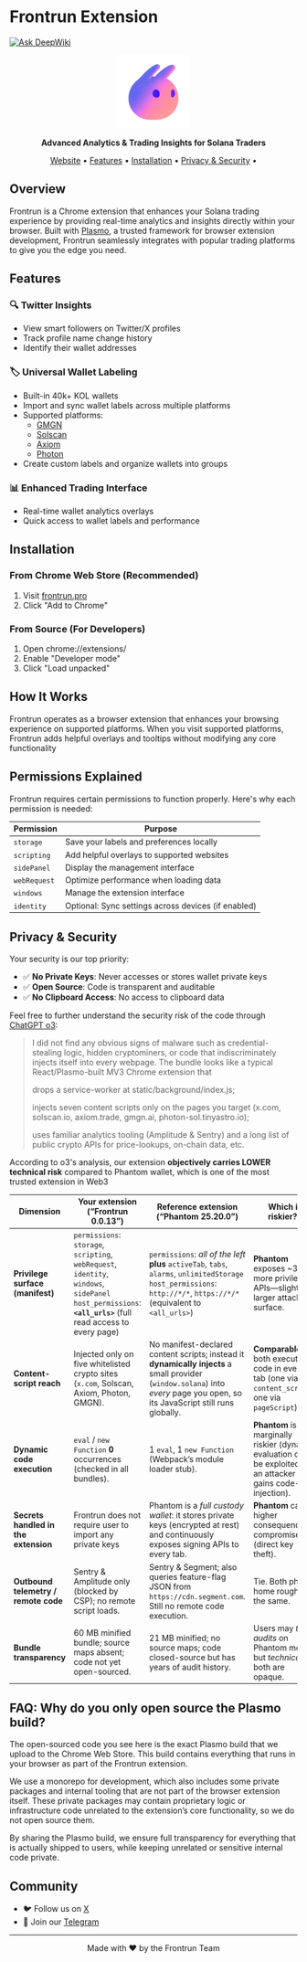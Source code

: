 # Frontrun Extension

[![Ask DeepWiki](https://deepwiki.com/badge.svg)](https://deepwiki.com/FrontrunPro/frontrun-extension)

<p align="center">
  <img src="icon128.plasmo.f86e3ae6.png" alt="Frontrun Logo" width="128" height="128">
</p>

<p align="center">
  <strong>Advanced Analytics & Trading Insights for Solana Traders</strong>
</p>

<p align="center">
  <a href="https://www.frontrun.pro/">Website</a> •
  <a href="#features">Features</a> •
  <a href="#installation">Installation</a> •
  <a href="#privacy--security">Privacy & Security</a> •
  
</p>

## Overview

Frontrun is a Chrome extension that enhances your Solana trading experience by providing real-time analytics and insights directly within your browser. Built with [Plasmo](https://docs.plasmo.com/), a trusted framework for browser extension development, Frontrun seamlessly integrates with popular trading platforms to give you the edge you need.

## Features

### 🔍 Twitter Insights
- View smart followers on Twitter/X profiles
- Track profile name change history
- Identify their wallet addresses

### 🏷️ Universal Wallet Labeling
- Built-in 40k+ KOL wallets
- Import and sync wallet labels across multiple platforms
- Supported platforms:
  - [GMGN](https://gmgn.ai)
  - [Solscan](https://solscan.io)
  - [Axiom](https://axiom.trade)
  - [Photon](https://photon-sol.tinyastro.io)
- Create custom labels and organize wallets into groups

### 📊 Enhanced Trading Interface
- Real-time wallet analytics overlays
- Quick access to wallet labels and performance

## Installation

### From Chrome Web Store (Recommended)
1. Visit [frontrun.pro](https://www.frontrun.pro/)
2. Click "Add to Chrome"

### From Source (For Developers)

1. Open chrome://extensions/
2. Enable "Developer mode"
3. Click "Load unpacked"


## How It Works

Frontrun operates as a browser extension that enhances your browsing experience on supported platforms. When you visit supported platforms, Frontrun adds helpful overlays and tooltips without modifying any core functionality

## Permissions Explained

Frontrun requires certain permissions to function properly. Here's why each permission is needed:

| Permission | Purpose |
|------------|---------|
| `storage` | Save your labels and preferences locally |
| `scripting` | Add helpful overlays to supported websites |
| `sidePanel` | Display the management interface |
| `webRequest` | Optimize performance when loading data |
| `windows` | Manage the extension interface |
| `identity` | Optional: Sync settings across devices (if enabled) |

## Privacy & Security

Your security is our top priority:

- ✅ **No Private Keys**: Never accesses or stores wallet private keys
- ✅ **Open Source**: Code is transparent and auditable
- ✅ **No Clipboard Access**: No access to clipboard data

Feel free to further understand the security risk of the code through [ChatGPT o3](https://chatgpt.com/c/684bb27d-5ebc-8003-acb5-58f730904425):

> I did not find any obvious signs of malware such as credential-stealing logic, hidden cryptominers, or code that indiscriminately injects itself into every webpage. The bundle looks like a typical React/Plasmo-built MV3 Chrome extension that
> 
> drops a service-worker at static/background/index.js;
> 
> injects seven content scripts only on the pages you target (x.com, solscan.io, axiom.trade, gmgn.ai, photon-sol.tinyastro.io);
> 
> uses familiar analytics tooling (Amplitude & Sentry) and a long list of public crypto APIs for price-lookups, on-chain data, etc.

According to o3's analysis, our extension **objectively carries LOWER technical risk** compared to Phantom wallet, which is one of the most trusted extension in Web3

| Dimension                              | **Your extension (“Frontrun 0.0.13”)**                                                                                                                             | **Reference extension (“Phantom 25.20.0”)**                                                                                                                                    | Which is riskier?\*                                                                                          |
| -------------------------------------- | ------------------------------------------------------------------------------------------------------------------------------------------------------------------ | ------------------------------------------------------------------------------------------------------------------------------------------------------------------------------ | ------------------------------------------------------------------------------------------------------------ |
| **Privilege surface (manifest)**       | `permissions`: `storage`, `scripting`, `webRequest`, `identity`, `windows`, `sidePanel`  <br>`host_permissions`: **`<all_urls>`** (full read access to every page) | `permissions`: *all of the left* **plus** `activeTab`, `tabs`, `alarms`, `unlimitedStorage`  <br>`host_permissions`: `http://*/*`, `https://*/*` (equivalent to `<all_urls>`)  | **Phantom** exposes \~30 % more privileged APIs—slightly larger attack surface.                              |
| **Content-script reach**               | Injected only on five whitelisted crypto sites (`x.com`, Solscan, Axiom, Photon, GMGN).                                                                            | No manifest-declared content scripts; instead it **dynamically injects** a small provider (`window.solana`) into *every* page you open, so its JavaScript still runs globally. | **Comparable**: both execute code in every tab (one via `content_scripts`, one via `pageScript`).            |
| **Dynamic code execution**             | `eval` / `new Function` **0** occurrences (checked in all bundles).                                                                                                | 1 `eval`, 1 `new Function` (Webpack’s module loader stub).                                                                                                                     | **Phantom** is marginally riskier (dynamic evaluation can be exploited if an attacker gains code-injection). |
| **Secrets handled in the extension**   | Frontrun does not require user to import any private keys                                     | Phantom is a *full custody wallet*: it stores private keys (encrypted at rest) and continuously exposes signing APIs to every tab.                                             | **Phantom** carries higher consequences if compromised (direct key theft).                                   |
| **Outbound telemetry / remote code**   | Sentry & Amplitude only (blocked by CSP); no remote script loads.                                                                                                  | Sentry & Segment; also queries feature-flag JSON from `https://cdn.segment.com`. Still no remote code execution.                                                               | Tie. Both phone home roughly the same.                                                                       |
| **Bundle transparency**                | 60 MB minified bundle; source maps absent; code not yet open-sourced.                                                                                              | 21 MB minified; no source maps; code closed-source but has years of audit history.                                                                                             | Users may *trust audits* on Phantom more, but *technically* both are opaque.                                 |


## FAQ: Why do you only open source the Plasmo build?

The open-sourced code you see here is the exact Plasmo build that we upload to the Chrome Web Store. This build contains everything that runs in your browser as part of the Frontrun extension.

We use a monorepo for development, which also includes some private packages and internal tooling that are not part of the browser extension itself. These private packages may contain proprietary logic or infrastructure code unrelated to the extension’s core functionality, so we do not open source them.

By sharing the Plasmo build, we ensure full transparency for everything that is actually shipped to users, while keeping unrelated or sensitive internal code private.

## Community

- 🐦 Follow us on [X](https://x.com/frontrunpro)
- 💬 Join our [Telegram](https://t.me/frontrun_community)

---

<p align="center">
  Made with ❤️ by the Frontrun Team
</p>
